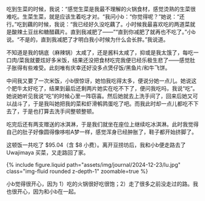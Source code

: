 
吃到生菜的时候，我说：“感觉生菜是我最不理解的火锅食材，感觉烫熟的生菜很难吃。生菜生菜，就是应该生着吃才对。“我问小b：“你觉得呢？”她说：“还行。”吃到藕的时候，我说：“我已经好久没吃藕了。小时候我最喜欢吃的两道菜就是酸辣土豆丝和糖醋藕片。直到我减肥了——”“直到你减肥了就再也不吃了。”小b说。“不是的，直到我减肥了才明白我小时候为什么会长胖。”我说道。

不知道是我的锅底（麻辣锅）太咸了，还是酱料太咸了，抑或是我太饿了，每吃一口肉/菜我就要炫好多米饭，结果还没把食材吃完我便已经乐极生悲了——感觉肚子胀得有些难受。此刻唯有庆幸还好没多点煲仔饭/黑鱼片/和牛飞饼。

中间我又要了一次米饭，小b很惊讶，她怕我吃得太多，便说分她一点儿。她说这个肥牛太好吃了，结果到最后还剩两片她实在吃不下了，便问我吃吗，我说“吃”。她说她听见我说“吃”的时候心里一阵窃喜。然后她就去上洗手间了，回来后她又可以战斗了，于是我叫她把我的菜和虾滑鹌鹑蛋吃了吧。而我此时却一点儿都吃不下去了，于是也打算去洗手间整顿整顿。

吃完后还有两支赠送的冰淇淋，于是我们就坐在座位上继续吃冰淇淋。此时我觉得自己的肚子好像圆得像哆啦A梦一样，感觉浑身已经肿胀了，鞋子都开始挤脚了。

这顿饭一共吃了 $95.04（含 $8 小费）。离开豆捞坊后，我和小b便走路去了 Uwajimaya 买菜，又走路回了家。

<div class="row mt-3">
    <div class="col-sm mt-3 mt-md-0">
        {% include figure.liquid path="assets/img/journal/2024-12-23/lu.jpg" class="img-fluid rounded z-depth-1" zoomable=true %}
    </div>
</div>

小b觉得很开心，因为 1）吃的火锅很好吃很饱；2）走了很多之前没走过的路。我也很开心，因为和小b在一起。